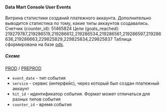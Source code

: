 #### Data Mart Console User Events

Витрина статистики созданий платежного аккаунта. Дополнительно выводится статистика по тому, какие типы аккаунтов создавались.
Счетчик (counter_id): 51465824
Цели (goals_reached): 219279787,219286519,219286612,219286534,219286561,219286597,219286636,219286663,229825829,229825834,229825837
Таблица сформирована на базе [ods](../../../../ods/yt/metrika/hit_log/README.md).

##### Схема

[PROD](https://yt.yandex-team.ru/hahn/navigation?path=//home/cloud-dwh/data/prod/cdm/console/dm_console_user_events)
/ [PREPROD](https://yt.yandex-team.ru/hahn/navigation?path=//home/cloud-dwh/data/preprod/cdm/console/dm_console_user_events)

* `event_date` - тип события
* `service` - сервис (интерфейс), через который был создан платежный аккаунт
* `hit_id` - идентификатор события. Формат может отличаться для разных типов события
* `counter_id` - время события
